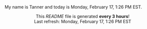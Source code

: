 My name is Tanner and today is Monday, February 17, 1:26 PM EST.

<p align="center">This <i>README</i> file is generated <b>every 3 hours</b>!</br>Last refresh: Monday, February 17, 1:26 PM EST<br /></p>
